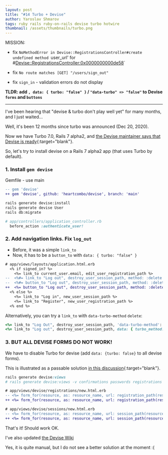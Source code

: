 ```yaml
---
layout: post
title: "#14 Turbo + Devise"
author: Yaroslav Shmarov
tags: ruby rails ruby-on-rails devise turbo hotwire
thumbnail: /assets/thumbnails/turbo.png
---
```


MISSION:
* fix `NoMethodError in Devise::RegistrationsController#create undefined method `user_url' for #<Devise::RegistrationsController:0x0000000000de58>`

* fix `No route matches [GET] "/users/sign_out"`

* fix `sign_in` - validation errors do not display

**TLDR: add `, data: { turbo: "false" }` / `"data-turbo" => "false"` to Devise `forms` and `buttons`**

****

I've been hearing that "devise & turbo don't play well yet" for many months, and I just waited...

Well, it's been 12 months since turbo was announced (Dec 20, 2020).

Now we have Turbo 7.0, Rails 7 alpha2, and [the Devise maintainer says that Devise is ready](https://twitter.com/heartcombo/status/1446256070306013186){:target="blank"}.

So, let's try to install devise on a Rails 7 alpha2 app (that uses Turbo by default).

### 1. Install `gem devise`

Gemfile - use main 
```diff
-- gem 'devise'
++ gem 'devise', github: 'heartcombo/devise', branch: 'main'
```

```sh
rails generate devise:install
rails generate devise User
rails db:migrate
```

```ruby
# app/controllers/application_controller.rb
  before_action :authenticate_user!
```

### 2. Add navigation links. Fix `log_out`

* Before, it was a simple `link_to`
* Now, it has to be a `button_to` with `data: { turbo: "false" }`

```diff
# app/views/layouts/application.html.erb
  <% if signed_in? %>
    <%= link_to current_user.email, edit_user_registration_path %>
--  <%#= link_to "Log out", destroy_user_session_path, method: :delete %>
--  <%#= button_to "Log out", destroy_user_session_path, method: :delete, form: { "data-turbo" => "false" } %>
++  <%= button_to "Log out", destroy_user_session_path, method: :delete, data: { turbo: "false" } %>
  <% else %>
    <%= link_to "Log in", new_user_session_path %>
    <%= link_to "Register", new_user_registration_path %>
  <% end %>
```

Alternatively, you can try a `link_to` with `data-turbo-method` `delete`:
```ruby
<%= link_to "Log Out", destroy_user_session_path, 'data-turbo-method': :delete %>
<%= link_to "Log out", destroy_user_session_path, data: { turbo_method: :delete" } %>
```

### 3. BUT ALL DEVISE FORMS DO NOT WORK!

We have to disable Turbo for devise (add `data: {turbo: false}` to all devise forms).

This is illustrated as a passable solution [in this discussion](https://github.com/heartcombo/devise/issues/5358#issuecomment-798796788){:target="blank"}.

```ruby
rails generate devise:views
# rails generate devise:views -v confirmations passwords registrations sessions
```

```diff
# app/views/devise/registrations/new.html.erb
-- <%= form_for(resource, as: resource_name, url: registration_path(resource_name)) do |f| %>
++ <%= form_for(resource, as: resource_name, url: registration_path(resource_name), html: { data: { turbo: false} } ) do |f| %>
```

```diff
# app/views/devise/sessions/new.html.erb
-- <%= form_for(resource, as: resource_name, url: session_path(resource_name)) do |f| %>
++ <%= form_for(resource, as: resource_name, url: session_path(resource_name), html: { data: { turbo: false} } ) do |f| %>
```

That's it! Should work OK.

I've also updated [the Devise Wiki](https://github.com/heartcombo/devise/wiki/Troubleshooting-Rails-7-and-Turbo-Drive)

Yes, it is quite manual, but I do not see a better solution at the moment :(